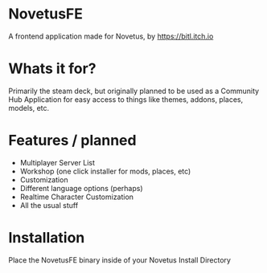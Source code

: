 # NovetusFE
 A frontend application made for Novetus, by https://bitl.itch.io
 
 # Whats it for?
 Primarily the steam deck, but originally planned to be used as a Community Hub Application for easy access to things like themes, addons, places, models, etc.
 
 # Features / planned
 - Multiplayer Server List
 - Workshop (one click installer for mods, places, etc)
 - Customization
 - Different language options (perhaps)
 - Realtime Character Customization
 - All the usual stuff
 
 # Installation
 Place the NovetusFE binary inside of your Novetus Install Directory
